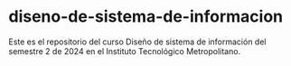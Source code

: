 # diseno-de-sistema-de-informacion
Este es el repositorio del curso Diseño de sistema de información del semestre 2 de 2024 en el Instituto Tecnológico Metropolitano.
